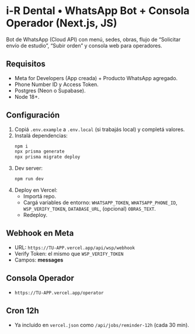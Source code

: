 # i-R Dental • WhatsApp Bot + Consola Operador (Next.js, JS)

Bot de WhatsApp (Cloud API) con menú, sedes, obras, flujo de “Solicitar envío de estudio”, “Subir orden” y consola web para operadores.

## Requisitos
- Meta for Developers (App creada) + Producto WhatsApp agregado.
- Phone Number ID y Access Token.
- Postgres (Neon o Supabase).
- Node 18+.

## Configuración
1. Copiá `.env.example` a `.env.local` (si trabajás local) y completá valores.
2. Instalá dependencias:
   ```bash
   npm i
   npx prisma generate
   npx prisma migrate deploy
   ```
3. Dev server:
   ```bash
   npm run dev
   ```
4. Deploy en Vercel:
   - Importá repo.
   - Cargá variables de entorno: `WHATSAPP_TOKEN`, `WHATSAPP_PHONE_ID`, `WSP_VERIFY_TOKEN`, `DATABASE_URL`, (opcional) `OBRAS_TEXT`.
   - Redeploy.

## Webhook en Meta
- URL: `https://TU-APP.vercel.app/api/wsp/webhook`
- Verify Token: el mismo que `WSP_VERIFY_TOKEN`
- Campos: **messages**

## Consola Operador
- `https://TU-APP.vercel.app/operator`

## Cron 12h
- Ya incluido en `vercel.json` como `/api/jobs/reminder-12h` (cada 30 min).
